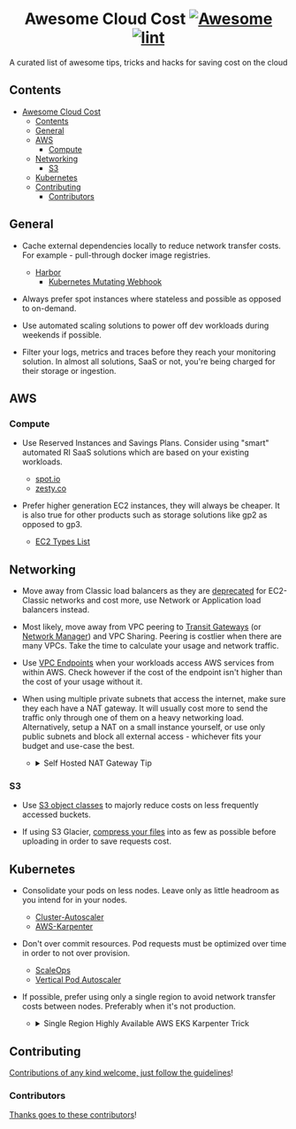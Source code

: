 <div align="center">

<!-- title -->

<!--lint ignore no-dead-urls-->

# Awesome Cloud Cost [![Awesome](https://awesome.re/badge.svg)](https://awesome.re) [![lint](https://github.com/jatalocks/awesome-cloud-cost/actions/workflows/lint.yaml/badge.svg)](https://github.com/jatalocks/awesome-cloud-cost/actions/workflows/lint.yaml)

<!-- subtitle -->

A curated list of awesome tips, tricks and hacks for saving cost on the cloud

<!-- image -->
<!-- 
<a href="" target="_blank" rel="noopener noreferrer">
  <img src="" />
</a> -->

<!-- description -->

</div>

<!-- TOC -->

## Contents

- [Awesome Cloud Cost  ](#awesome-cloud-cost--)
  - [Contents](#contents)
  - [General](#general)
  - [AWS](#aws)
    - [Compute](#compute)
  - [Networking](#networking)
    - [S3](#s3)
  - [Kubernetes](#kubernetes)
  - [Contributing](#contributing)
    - [Contributors](#contributors)

<!-- CONTENT -->
## General

- Cache external dependencies locally to reduce network transfer costs. For example - pull-through docker image registries.
  - [Harbor](https://goharbor.io/)
    - [Kubernetes Mutating Webhook](https://github.com/indeedeng-alpha/harbor-container-webhook)

- Always prefer spot instances where stateless and possible as opposed to on-demand.

- Use automated scaling solutions to power off dev workloads during weekends if possible.

- Filter your logs, metrics and traces before they reach your monitoring solution. In almost all solutions, SaaS or not, you're being charged for their storage or ingestion.

## AWS

### Compute

- Use Reserved Instances and Savings Plans. Consider using "smart" automated RI SaaS solutions which are based on your existing workloads.
  - [spot.io](https://spot.io/)
  - [zesty.co](https://zesty.co/)

- Prefer higher generation EC2 instances, they will always be cheaper. It is also true for other products such as storage solutions like gp2 as opposed to gp3.
  - [EC2 Types List](https://instances.vantage.sh/)

## Networking

- Move away from Classic load balancers as they are [deprecated](https://aws.amazon.com/blogs/aws/ec2-classic-is-retiring-heres-how-to-prepare/) for EC2-Classic networks and cost more, use Network or Application load balancers instead.

- Most likely, move away from VPC peering to [Transit Gateways](https://aws.amazon.com/transit-gateway/) (or [Network Manager](https://aws.amazon.com/transit-gateway/network-manager/)) and VPC Sharing. Peering is costlier when there are many VPCs. Take the time to calculate your usage and network traffic.

- Use [VPC Endpoints](https://docs.aws.amazon.com/vpc/latest/privatelink/concepts.html) when your workloads access AWS services from within AWS. Check however if the cost of the endpoint isn't higher than the cost of your usage without it.

- When using multiple private subnets that access the internet, make sure they each have a NAT gateway. It will usually cost more to send the traffic only through one of them on a heavy networking load. Alternatively, setup a NAT on a small instance yourself, or use only public subnets and block all external access - whichever fits your budget and use-case the best.
  - <details>
    <summary>Self Hosted NAT Gateway Tip</summary>
    <p>If you're on a shoestring budget and internet access from your private subnets doesn't absolutely require 100% uptime, you can use a `t3a.nano` as a NAT instance instead of using NAT gateways, which are quite expensive per-subnet-month.</p>

### S3

- Use [S3 object classes](https://aws.amazon.com/s3/storage-classes/) to majorly reduce costs on less frequently accessed buckets.

- If using S3 Glacier, [compress your files](https://aws.amazon.com/blogs/storage/compressing-and-archiving-logs-to-the-amazon-s3-glacier-storage-classes/) into as few as possible before uploading in order to save requests cost.

## Kubernetes

- Consolidate your pods on less nodes. Leave only as little headroom as you intend for in your nodes.
  - [Cluster-Autoscaler](https://github.com/kubernetes/autoscaler/tree/master/cluster-autoscaler)
  - [AWS-Karpenter](https://karpenter.sh/)

- Don't over commit resources. Pod requests must be optimized over time in order to not over provision.
  - [ScaleOps](https://www.scaleops.co/)
  - [Vertical Pod Autoscaler](https://github.com/kubernetes/autoscaler/tree/master/vertical-pod-autoscaler)

- If possible, prefer using only a single region to avoid network transfer costs between nodes. Preferably when it's not production.
    - <details>
      <summary>Single Region Highly Available AWS EKS Karpenter Trick</summary>
      <p>This dual-provisioner configuration allows Karpenter to softly always prefer scheduling on a single AZ, unless it is unavailable. In this scenario, it will move to another AZ until the former AZ works.</p>

      ```yaml
      # Provisioner A
      - providerName: main-node
        weight: 100
        requirements:
          - key: "topology.kubernetes.io/zone"
            operator: In
            values: ["us-east-1a", "eu-west-1a"]
      ---
      # Provisioner B
      - providerName: backup-node
        weight: 0
        requirements:
          - key: "topology.kubernetes.io/zone"
            operator: NotIn
            values: ["us-east-1a", "eu-west-1a"]
      ```
      </details>

<!-- END CONTENT -->

## Contributing

[Contributions of any kind welcome, just follow the guidelines](contributing.md)!

### Contributors

[Thanks goes to these contributors](https://github.com/jatalocks/awesome-cloud-cost/graphs/contributors)!
